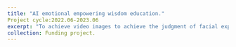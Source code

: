 ```yaml
---
title: "AI emotional empowering wisdom education."
Project cycle:2022.06-2023.06
excerpt: "To achieve video images to achieve the judgment of facial expressions"
collection: Funding project.
---
```

